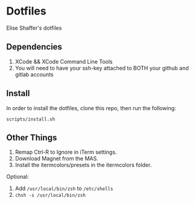 # Dotfiles

Elise Shaffer's dotfiles

## Dependencies

1. XCode && XCode Command Line Tools
1. You will need to have your ssh-key attached to BOTH your github and gitlab accounts

## Install

In order to install the dotfiles, clone this repo, then run the following:

```
scripts/install.sh
```

## Other Things

1. Remap Ctrl-R to Ignore in iTerm settings.
1. Download Magnet from the MAS.
1. Install the itermcolors/presets in the itermcolors folder.

Optional:

1. Add `/usr/local/bin/zsh` to `/etc/shells`
1. `chsh -s /usr/local/bin/zsh`
